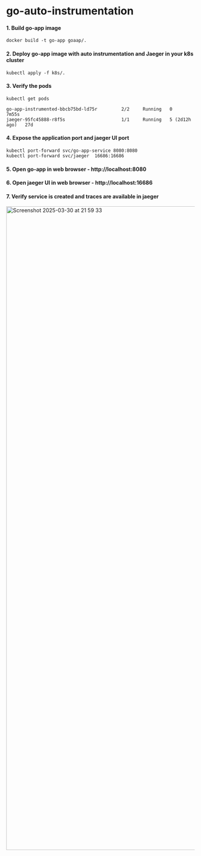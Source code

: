 # go-auto-instrumentation

#### 1. Build go-app image
`docker build -t go-app goaap/.`

#### 2. Deploy go-app image with auto instrumentation and Jaeger in your k8s cluster
`kubectl apply -f k8s/.`

#### 3. Verify the pods

```
kubectl get pods 

go-app-instrumented-bbcb75bd-ld75r         2/2     Running   0               7m55s
jaeger-95fc45888-r8f5s                     1/1     Running   5 (2d12h ago)   27d
```

#### 4. Expose the application port and jaeger UI port
```
kubectl port-forward svc/go-app-service 8080:8080
kubectl port-forward svc/jaeger  16686:16686
```

#### 5. Open go-app in web browser - http://localhost:8080

#### 6. Open jaeger UI in web browser - http://localhost:16686

#### 7. Verify service is created and traces are available in jaeger

<img width="1723" alt="Screenshot 2025-03-30 at 21 59 33" src="https://github.com/user-attachments/assets/d03e7157-98d2-4482-bbb4-a93358b58abf" />
